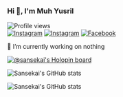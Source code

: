 ### Hi 👋, I'm Muh Yusril

![Profile views](https://komarev.com/ghpvc/?username=sansekai&style=flat&color=blueviolet)<br>
<a href="https://instagram.com/yusril.id_"><img src="https://img.shields.io/badge/Instagram-%23E4405F.svg?&style=flat&logo=instagram&logoColor=white" alt="Instagram"></a>
<a href="https://nikkixploit.blogspot.com/"><img src="https://img.shields.io/badge/Blog-FF8800.svg?&style=flat&logo=blogger&logoColor=white" alt="Instagram"></a>
<a href="https://facebook.com/nikkixploit"><img src="https://img.shields.io/badge/Facebook-%231877F2.svg?&style=flat&logo=facebook&logoColor=white" alt="Facebook"></a>

🔭 I’m currently working on nothing

[![@sansekai's Holopin board](https://holopin.me/sansekai)](https://holopin.io/@sansekai)

![Sansekai's GitHub stats](https://github-readme-stats.vercel.app/api?username=sansekai&show_icons=true&theme=tokyonight)

![Sansekai's GitHub stats](https://github-readme-stats.vercel.app/api/top-langs/?username=sansekai&theme=tokyonight&hide_border=false&layout=compact)
